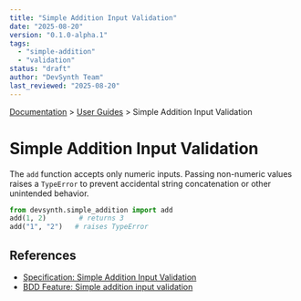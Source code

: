 ```yaml
---
title: "Simple Addition Input Validation"
date: "2025-08-20"
version: "0.1.0-alpha.1"
tags:
  - "simple-addition"
  - "validation"
status: "draft"
author: "DevSynth Team"
last_reviewed: "2025-08-20"
---
```


<div class="breadcrumbs">
<a href="../index.md">Documentation</a> &gt; <a href="index.md">User Guides</a> &gt; Simple Addition Input Validation
</div>

# Simple Addition Input Validation

The `add` function accepts only numeric inputs. Passing non-numeric values raises a `TypeError` to prevent accidental string concatenation or other unintended behavior.

```python
from devsynth.simple_addition import add
add(1, 2)        # returns 3
add("1", "2")   # raises TypeError
```

## References

- [Specification: Simple Addition Input Validation](../specifications/simple_addition_input_validation.md)
- [BDD Feature: Simple addition input validation](../../tests/behavior/features/general/simple_addition_input_validation.feature)
